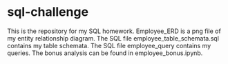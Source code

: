 # sql-challenge
This is the repository for my SQL homework.
Employee_ERD is a png file of my entity relationship diagram.
The SQL file employee_table_schemata.sql contains my table schemata.
The SQL file employee_query contains my queries.
The bonus analysis can be found in employee_bonus.ipynb.



